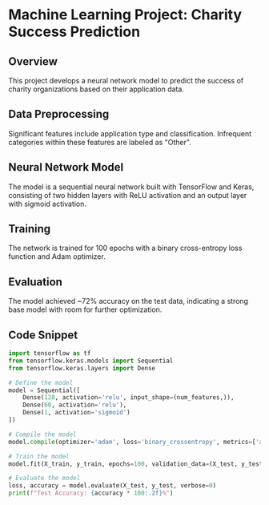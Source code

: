 # Machine Learning Project: Charity Success Prediction

## Overview
This project develops a neural network model to predict the success of charity organizations based on their application data.

## Data Preprocessing
Significant features include application type and classification. Infrequent categories within these features are labeled as "Other".

## Neural Network Model
The model is a sequential neural network built with TensorFlow and Keras, consisting of two hidden layers with ReLU activation and an output layer with sigmoid activation.

## Training
The network is trained for 100 epochs with a binary cross-entropy loss function and Adam optimizer.

## Evaluation
The model achieved ~72% accuracy on the test data, indicating a strong base model with room for further optimization.

## Code Snippet
```python
import tensorflow as tf
from tensorflow.keras.models import Sequential
from tensorflow.keras.layers import Dense

# Define the model
model = Sequential([
    Dense(128, activation='relu', input_shape=(num_features,)),
    Dense(60, activation='relu'),
    Dense(1, activation='sigmoid')
])

# Compile the model
model.compile(optimizer='adam', loss='binary_crossentropy', metrics=['accuracy'])

# Train the model
model.fit(X_train, y_train, epochs=100, validation_data=(X_test, y_test))

# Evaluate the model
loss, accuracy = model.evaluate(X_test, y_test, verbose=0)
print(f"Test Accuracy: {accuracy * 100:.2f}%")
